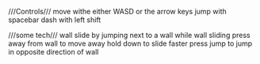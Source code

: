 ///Controls///
move withe either WASD or the arrow keys
jump with spacebar
dash with left shift

///some tech///
wall slide by jumping next to a wall
  while wall sliding
      press away from wall to move away
      hold down to slide faster
      press jump to jump in opposite direction of wall
